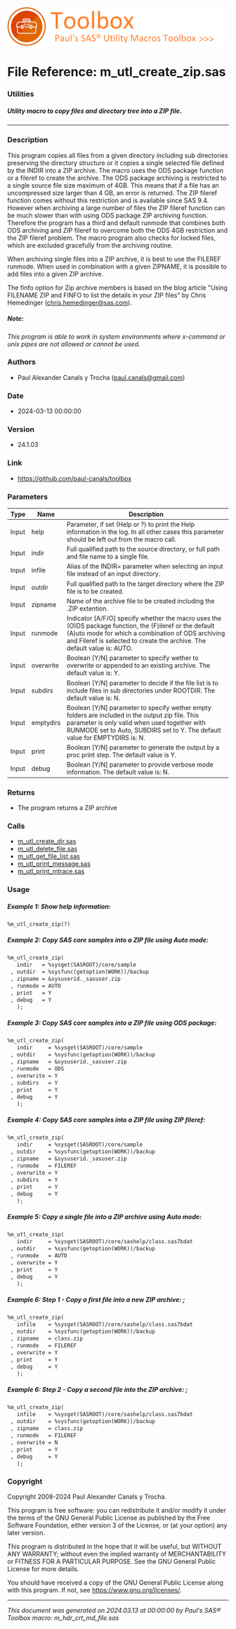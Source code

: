 ![../../misc/images/doc_header.png](../../misc/images/doc_header.png)
# 
# File Reference: m_utl_create_zip.sas

### Utilities

##### Utility macro to copy files and directory tree into a ZIP file.

***

### Description
This program copies all files from a given directory including sub directories preserving the directory structure or it copies a single selected file defined by the INDIR into a ZIP archive. The macro uses the ODS package function or a fileref to create the archive. The ODS package archiving is restricted to a single source file size maximum of 4GB. This means that if a file has an uncompressed size larger than 4 GB, an error is returned. The ZIP fileref function comes without this restriction and is available since SAS 9.4. However when archiving a large number of files the ZIP fileref function can be much slower than with using ODS package ZIP archiving function. Therefore the program has a third and default runmode that combines both ODS archiving and ZIP fileref to overcome both the ODS 4GB restriction and the ZIP fileref problem. The macro program also checks for locked files, which are excluded gracefully from the archiving routine.

 When archiving single files into a ZIP archive, it is best to use the FILEREF runmode. When used in combination with a given ZIPNAME, it is possible to add files into a given ZIP archive.

 The finfo option for Zip archive members is based on the blog article "Using FILENAME ZIP and FINFO to list the details in your ZIP files" by Chris Hemedinger (chris.hemedinger@sas.com).



##### *Note:*
*This program is able to work in system environments where x-command or unix pipes are not allowed or cannot be used.*

### Authors
* Paul Alexander Canals y Trocha (paul.canals@gmail.com)

### Date
* 2024-03-13 00:00:00

### Version
* 24.1.03

### Link
* https://github.com/paul-canals/toolbox

### Parameters
| Type | Name | Description |
| ---- | ---- | ----------- |
| Input | help | Parameter, if set (Help or ?) to print the Help information in the log. In all other cases this parameter should be left out from the macro call. |
| Input | indir | Full qualified path to the source directory, or full path and file name to a single file. |
| Input | infile | Alias of the INDIR= parameter when selecting an input file instead of an input directory. |
| Input | outdir | Full qualified path to the target directory where the ZIP file is to be created. |
| Input | zipname | Name of the archive file to be created including the .ZIP extention. |
| Input | runmode | Indicator [A/F/O] specify whether the macro uses the (O)DS package function, the (F)ileref or the default (A)uto mode for which a combination of ODS archiving and Fileref is selected to create the archive. The default value is: AUTO. |
| Input | overwrite | Boolean [Y/N] parameter to specify wether to overwrite or appended to an existing archive. The default value is: Y. |
| Input | subdirs | Boolean [Y/N] parameter to decide if the file list is to include files in sub directories under ROOTDIR. The default value is: N. |
| Input | emptydirs | Boolean [Y/N] parameter to specify wether empty folders are included in the output zip file. This parameter is only valid when used together with RUNMODE set to Auto, SUBDIRS set to Y. The default value for EMPTYDIRS is: N. |
| Input | print | Boolean [Y/N] parameter to generate the output by a proc print step. The default value is Y. |
| Input | debug | Boolean [Y/N] parameter to provide verbose mode information. The default value is: N. |

### Returns
* The program returns a ZIP archive

### Calls
* [m_utl_create_dir.sas](m_utl_create_dir.md)
* [m_utl_delete_file.sas](m_utl_delete_file.md)
* [m_utl_get_file_list.sas](m_utl_get_file_list.md)
* [m_utl_print_message.sas](m_utl_print_message.md)
* [m_utl_print_mtrace.sas](m_utl_print_mtrace.md)

### Usage

##### Example 1: Show help information:
```sas
%m_utl_create_zip(?)
```

##### Example 2: Copy SAS core samples into a ZIP file using Auto mode:
```sas
%m_utl_create_zip(
   indir   = %sysget(SASROOT)/core/sample
 , outdir  = %sysfunc(getoption(WORK))/backup
 , zipname = &sysuserid._sasuser.zip
 , runmode = AUTO
 , print   = Y
 , debug   = Y
   );
```

##### Example 3: Copy SAS core samples into a ZIP file using ODS package:
```sas
%m_utl_create_zip(
   indir     = %sysget(SASROOT)/core/sample
 , outdir    = %sysfunc(getoption(WORK))/backup
 , zipname   = &sysuserid._sasuser.zip
 , runmode   = ODS
 , overwrite = Y
 , subdirs   = Y
 , print     = Y
 , debug     = Y
   );
```

##### Example 4: Copy SAS core samples into a ZIP file using ZIP fileref:
```sas
%m_utl_create_zip(
   indir     = %sysget(SASROOT)/core/sample
 , outdir    = %sysfunc(getoption(WORK))/backup
 , zipname   = &sysuserid._sasuser.zip
 , runmode   = FILEREF
 , overwrite = Y
 , subdirs   = Y
 , print     = Y
 , debug     = Y
   );
```

##### Example 5: Copy a single file into a ZIP archive using Auto mode:
```sas
%m_utl_create_zip(
   indir     = %sysget(SASROOT)/core/sashelp/class.sas7bdat
 , outdir    = %sysfunc(getoption(WORK))/backup
 , runmode   = AUTO
 , overwrite = Y
 , print     = Y
 , debug     = Y
   );
```

##### Example 6: Step 1 - Copy a first file into a new ZIP archive: ;
```sas
%m_utl_create_zip(
   infile    = %sysget(SASROOT)/core/sashelp/class.sas7bdat
 , outdir    = %sysfunc(getoption(WORK))/backup
 , zipname   = class.zip
 , runmode   = FILEREF
 , overwrite = Y
 , print     = Y
 , debug     = Y
   );
```

##### Example 6: Step 2 - Copy a second file into the ZIP archive: ;
```sas
%m_utl_create_zip(
   infile    = %sysget(SASROOT)/core/sashelp/class.sas7bdat
 , outdir    = %sysfunc(getoption(WORK))/backup
 , zipname   = class.zip
 , runmode   = FILEREF
 , overwrite = N
 , print     = Y
 , debug     = Y
   );
```

### Copyright
Copyright 2008-2024 Paul Alexander Canals y Trocha. 
 
This program is free software: you can redistribute it and/or modify 
it under the terms of the GNU General Public License as published by 
the Free Software Foundation, either version 3 of the License, or 
(at your option) any later version. 
 
This program is distributed in the hope that it will be useful, 
but WITHOUT ANY WARRANTY; without even the implied warranty of 
MERCHANTABILITY or FITNESS FOR A PARTICULAR PURPOSE. See the 
GNU General Public License for more details. 
 
You should have received a copy of the GNU General Public License 
along with this program. If not, see <https://www.gnu.org/licenses/>. 


***
*This document was generated on 2024.03.13 at 00:00:00 by Paul's SAS&reg; Toolbox macro: m_hdr_crt_md_file.sas*
